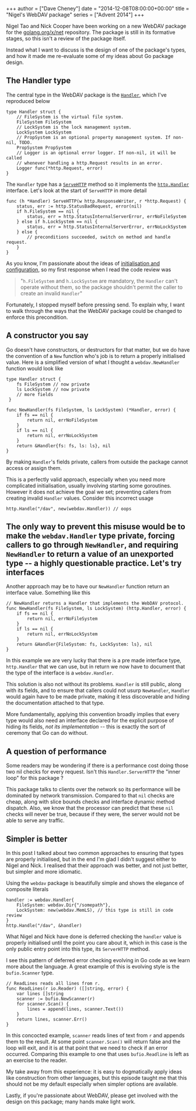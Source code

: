 +++
author = ["Dave Cheney"]
date = "2014-12-08T08:00:00+00:00"
title = "Nigel's WebDAV package"
series = ["Advent 2014"]
+++

Nigel Tao and Nick Cooper have been working on a new WebDAV package for the [golang.org/x/net](http://godoc.org/golang.org/x/net) repository. The package is still in its formative stages, so this isn't a review of the package itself. 

Instead what I want to discuss is the design of one of the package's types, and how it made me re-evaluate some of my ideas about Go package design.

The Handler type
----------------

The central type in the WebDAV package is the [`Handler`](http://godoc.org/golang.org/x/net/webdav#Handler), which I've reproduced below

	type Handler struct {
		// FileSystem is the virtual file system.
		FileSystem FileSystem
		// LockSystem is the lock management system.
		LockSystem LockSystem
		// PropSystem is an optional property management system. If non-nil, TODO.
		PropSystem PropSystem
		// Logger is an optional error logger. If non-nil, it will be called
		// whenever handling a http.Request results in an error.
		Logger func(*http.Request, error)
	}

The `Handler` type has a [`ServeHTTP`](http://godoc.org/golang.org/x/net/webdav#Handler.ServeHTTP) method so it implements the [`http.Handler`](http://godoc.org/net/http#Handler) interface. Let's look at the start of `ServeHTTP` in more detail 

	func (h *Handler) ServeHTTP(w http.ResponseWriter, r *http.Request) {
		status, err := http.StatusBadRequest, error(nil)
		if h.FileSystem == nil {
			status, err = http.StatusInternalServerError, errNoFileSystem
		} else if h.LockSystem == nil {
			status, err = http.StatusInternalServerError, errNoLockSystem
		} else {
			// preconditions succeeded, switch on method and handle request.
		}               
	}

As you know, I'm passionate about the ideas of [initialisation and configuration](http://dave.cheney.net/2014/10/17/functional-options-for-friendly-apis), so my first response when I read the code review was 

>"`h.FileSystem` and `h.LockSystem` are mandatory, the `Handler` can't operate without them, so the package shouldn't permit the caller to create an invalid `Handler`"

Fortunately, I stopped myself before pressing send. To explain why, I want to walk through the ways that the WebDAV package could be changed to enforce this precondition.

A constructor you say
---------------------

Go doesn't have constructors, or destructors for that matter, but we do have the convention of a `New` function who's job is to return a properly initialised value. Here is a simplified version of what I thought a `webdav.NewHandler` function would look like

	type Handler struct {
		fs FileSystem // now private
		ls LockSystem // now private
		// more fields
     }

	func NewHandler(fs FileSystem, ls LockSystem) (*Handler, error) {
		if fs == nil {
			return nil, errNoFileSystem
		}
		if ls == nil {
			return nil, errNoLockSystem
		}
		return &Handler{fs: fs, ls: ls}, nil
    }

By making `Handler`'s fields private, callers from outside the package cannot access or assign them. 

This is a perfectly valid approach, especially when you need more complicated initialisation, usually involving starting some goroutines. However it does not achieve the goal we set; preventing callers from creating invalid `Handler` values. Consider this incorrect usage

    http.Handle("/dav", new(webdav.Handler)) // oops

The only way to prevent this misuse would be to make the `webdav.Handler` type private, forcing callers to go through `NewHandler`, and requiring `NewHandler` to return a value of an unexported type -- a highly questionable practice.
Let's try interfaces
--------------------

Another approach may be to have our `NewHandler` function return an interface value. Something like this

	// NewHandler returns a Handler that implements the WebDAV protocol.
	func NewHandler(fs FileSystem, ls LockSystem) (http.Handler, error) {
        if fs == nil {
			return nil, errNoFileSystem
	    }
	    if ls == nil {
			return nil, errNoLockSystem
	    }
	    return &Handler{FileSystem: fs, LockSystem: ls}, nil
	}

In this example we are very lucky that there is a pre made interface type, `http.Handler` that we can use, but in return we now have to document that the type of the interface is a `webdav.Handler`.

This solution is also not without its problems. `Handler` is still public, along with its fields, and to ensure that callers could not usurp `NewHandler`, `Handler` would again have to be made private, making it less discoverable and hiding the documentation attached to that type.

More fundamentally, applying this convention broadly implies that every type would also need an interface declared for the explicit purpose of hiding its fields, _not its implementation_ -- this is exactly the sort of ceremony that Go can do without.

A question of performance
-------------------------

Some readers may be wondering if there is a performance cost doing those two nil checks for every request. Isn't this `Handler.ServerHTTP` the "inner loop" for this package ?

This package talks to clients over the network so its performance will be dominated by network transmission. Compared to that `nil` checks are cheap, along with slice bounds checks and interface dynamic method dispatch. Also, we know that the processor can predict that these `nil` checks will never be true, because if they were, the server would not be able to serve any traffic.

Simpler is better
-----------------

In this post I talked about two common approaches to ensuring that types are properly initialised, but in the end I'm glad I didn't suggest either to Nigel and Nick. I realised that their approach was better, and not just better, but simpler and more idiomatic.

Using the `webdav` package is beautifully simple and shows the elegance of composite literals

    handler := webdav.Handler{
        FileSystem: webdav.Dir{"/somepath"},
        LockSystem: new(webdav.MemLS), // this type is still in code review
    }
    http.Handle("/dav", &handler)

What Nigel and Nick have done is deferred checking the `handler` value is properly initialised until the point you care about it, which in this case is the only public entry point into this type, its `ServerHTTP` method.

I see this pattern of deferred error checking evolving in Go code as we learn more about the language. A great example of this is evolving style is the `bufio.Scanner` type.

	// ReadLines reads all lines from r.
	func ReadLines(r io.Reader) ([]string, error) {
		var lines []string
		scanner := bufio.NewScanner(r)
		for scanner.Scan() {
			lines = append(lines, scanner.Text())
		}
		return lines, scanner.Err()
	}

In this concocted example, `scanner` reads lines of text from `r` and appends them to the result. At some point `scanner.Scan()` will return false and the loop will exit, and it is at that point that we need to check if an error occurred. Comparing this example to one that uses `bufio.Readline` is left as an exercise to the reader. 

My take away from this experience: it is easy to dogmatically apply ideas like construction from other languages, but this episode taught me that this should not be my default especially when simpler options are available.

Lastly, if you're passionate about WebDAV, please get involved with the design on this package; many hands make light work.
